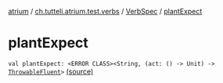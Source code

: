 [atrium](../../index.md) / [ch.tutteli.atrium.test.verbs](../index.md) / [VerbSpec](index.md) / [plantExpect](.)

# plantExpect

`val plantExpect: <ERROR CLASS><String, (act: () -> Unit) -> `[`ThrowableFluent`](../../ch.tutteli.atrium.creating/-throwable-fluent/index.md)`>` [(source)](https://github.com/robstoll/atrium/tree/master/atrium-test/src/main/kotlin/ch/tutteli/atrium/test/verbs/VerbSpec.kt#L41)